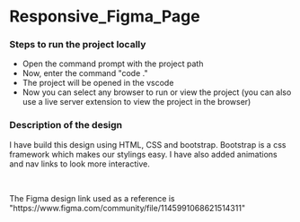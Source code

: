 # Responsive_Figma_Page

<h3>Steps to run the project locally</h3>
<ul>
  <li>Open the command prompt with the project path</li>
  <li>Now, enter the command "code ."</li>
  <li>The project will be opened in the vscode</li>
  <li>Now you can select any browser to run or view the project (you can also use a live server extension to view the project in the browser)</li>
</ul>
<h3>Description of the design</h3>
<p>I have build this design using HTML, CSS and bootstrap. Bootstrap is a css framework which makes our stylings easy. I have also added animations and nav links to look more interactive.</p> <br/>
<p>The Figma design link used as a reference is "https://www.figma.com/community/file/1145991068621514311"</p>
